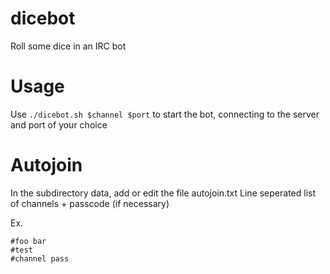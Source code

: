 # dicebot
Roll some dice in an IRC bot

# Usage

Use `./dicebot.sh $channel $port` to start the bot, connecting to the server and port of your choice

# Autojoin

In the subdirectory data, add or edit the file autojoin.txt
Line seperated list of channels + passcode (if necessary)

Ex.
```
#foo bar
#test
#channel pass
```
